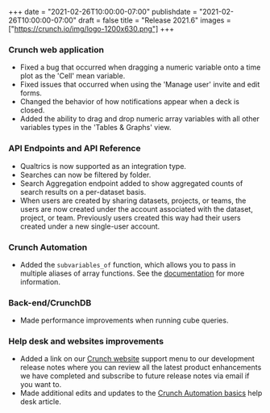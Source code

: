 +++
date = "2021-02-26T10:00:00-07:00"
publishdate = "2021-02-26T10:00:00-07:00"
draft = false
title = "Release 2021.6"
images = ["https://crunch.io/img/logo-1200x630.png"]
+++

### Crunch web application

- Fixed a bug that occurred when dragging a numeric variable onto a time plot as the 'Cell' mean variable.
- Fixed issues that occurred when using the 'Manage user' invite and edit forms.
- Changed the behavior of how notifications appear when a deck is closed.
- Added the ability to drag and drop numeric array variables with all other variables types in the 'Tables & Graphs' view.

### API Endpoints and API Reference

- Qualtrics is now supported as an integration type.
- Searches can now be filtered by folder.
- Search Aggregation endpoint added to show aggregated counts of search results on a per-dataset basis.
- When users are created by sharing datasets, projects, or teams, the users are now created under the account associated with the dataset, project, or team. Previously users created this way had their users created under a new single-user account.

### Crunch Automation

- Added the `subvariables_of` function, which allows you to pass in multiple aliases of array functions. See the [documentation](https://help.crunch.io/hc/en-us/articles/360041769292#subvariables_of) for more information.

### Back-end/CrunchDB

- Made performance improvements when running cube queries.

### Help desk and websites improvements

- Added a link on our [Crunch website](https://crunch.io/) support menu to our development release notes where you can review all the latest product enhancements we have completed and subscribe to future release notes via email if you want to.
- Made additional edits and updates to the [Crunch Automation basics](https://help.crunch.io/hc/en-us/articles/360041769292-Crunch-Automation-basics) help desk article.
